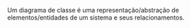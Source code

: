 Um diagrama de classe é uma representação/abstração de elementos/entidades de um sistema e seus relacionamentos.
